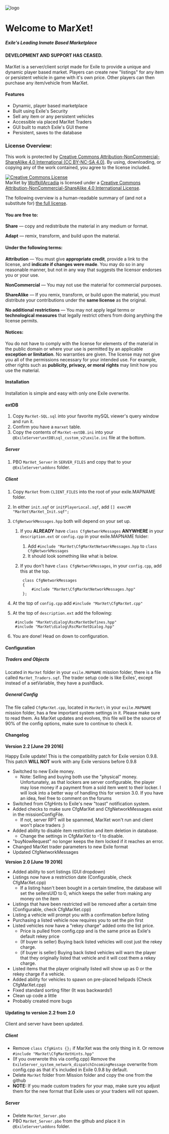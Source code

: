 ![logo](http://puu.sh/pp1ty/864b4d13b2.jpg)
# Welcome to MarXet!
##### Exile's Leading Inmate Based Marketplace

#### DEVELOPMENT AND SUPPORT HAS CEASED.

MarXet is a server/client script made for Exile to provide a unique and dynamic player based market. Players can create new "listings" for any item or persistent vehicle in game with it's own price. Other players can then purchase any item/vehicle from MarXet.

#### Features
* Dynamic, player based marketplace
* Built using Exile's Security
* Sell any item or any persistent vehicles
* Accessible via placed MarXet Traders
* GUI built to match Exile's GUI theme
* Persistent, saves to the database

### License Overview:
This work is protected by [Creative Commons Attribution-NonCommercial-ShareAlike 4.0 International (CC BY-NC-SA 4.0)](http://creativecommons.org/licenses/by-nc-sa/4.0/). By using, downloading, or copying any of the work contained, you agree to the license included.

<a rel="license" href="http://creativecommons.org/licenses/by-nc-sa/4.0/"><img alt="Creative Commons License" style="border-width:0" src="https://i.creativecommons.org/l/by-nc-sa/4.0/88x31.png" /></a><br /><span xmlns:dct="http://purl.org/dc/terms/" property="dct:title">MarXet</span> by <a xmlns:cc="http://creativecommons.org/ns#" href="https://github.com/WolfkillArcadia/MarXet" property="cc:attributionName" rel="cc:attributionURL">WolfkillArcadia</a> is licensed under a <a rel="license" href="http://creativecommons.org/licenses/by-nc-sa/4.0/">Creative Commons Attribution-NonCommercial-ShareAlike 4.0 International License</a>.

The following overview is a human-readable summary of (and not a substitute for) [the full license](http://creativecommons.org/licenses/by-nc-sa/4.0/legalcode).

#### You are free to:

**Share** — copy and redistribute the material in any medium or format.

**Adapt** — remix, transform, and build upon the material.



#### Under the following terms:

**Attribution** — You must give **appropriate credit**, provide a link to the license, and **indicate if changes were made**. You may do so in any reasonable manner, but not in any way that suggests the licensor endorses you or your use.

**NonCommercial** — You may not use the material for commercial purposes.

**ShareAlike** — If you remix, transform, or build upon the material, you must distribute your contributions under the **same license** as the original.

**No additional restrictions** — You may not apply legal terms or **technological measures** that legally restrict others from doing anything the license permits.



#### Notices:

You do not have to comply with the license for elements of the material in the public domain or where your use is permitted by an applicable **exception or limitation**.
No warranties are given. The license may not give you all of the permissions necessary for your intended use. For example, other rights such as **publicity, privacy, or moral rights** may limit how you use the material.



#### Installation
Installation is simple and easy with only one Exile overwrite.

#### extDB
1. Copy `MarXet-SQL.sql` into your favorite mySQL viewer's query window and run it.
2. Confirm you have a `marxet` table.
3. Copy the contents of `MarXet-extDB.ini` into your `@ExileServer\extDB\sql_custom_v2\exile.ini` file at the bottom.

##### Server
1. PBO `MarXet_Server` in `SERVER_FILES` and copy that to your `@ExileServer\addons` folder.

##### Client
1. Copy `MarXet` from `CLIENT_FILES` into the root of your exile.MAPNAME folder.
2. In either `init.sqf` or `initPlayerLocal.sqf`, add `[] execVM "MarXet\MarXet_Init.sqf";`
3. `CfgNetworkMessages.hpp` both will depend on your set up.
    1. If you **ALREADY** have `class CfgNetworkMessages` **ANYWHERE** in your `description.ext` or `config.cpp` in your exile.MAPNAME folder:
        1. Add `#include "MarXet\CfgMarXetNetworkMessages.hpp` to `class CfgNetworkMessages`
        2. It should look something like what is below.
    2. If you don't have `class CfgNetworkMessages`, in your `config.cpp`, add this at the top.

            class CfgNetworkMessages
            {
                #include "MarXet\CfgMarXetNetworkMessages.hpp"
            };
4. At the top of `config.cpp` add `#include "MarXet\CfgMarXet.cpp"`
4. At the top of `description.ext` add the following:

        #include "MarXet\dialog\RscMarXetDefines.hpp"
        #include "MarXet\dialog\RscMarXetDialog.hpp"
5. You are done! Head on down to configuration.

#### Configuration

##### Traders and Objects
Located in `MarXet` folder in your `exile.MAPNAME` mission folder, there is a file called `MarXet_Traders.sqf`.
The trader setup code is like Exiles', except instead of a setVariable, they have a pushBack.

##### General Config
The file called `CfgMarXet.cpp`, located in `MarXet\` in your `exile.MAPNAME` mission folder, has a few important system settings in it. Please make sure to read them.
As MarXet updates and evolves, this file will be the source of 90% of the config options, make sure to continue to check it.


#### Changelog
**Version 2.2 [June 29 2016]**

Happy Exile update! This is the compatibility patch for Exile version 0.9.8. This patch **WILL NOT** work with any Exile versions before 0.9.8
* Switched to new Exile money.
    * Note: Selling and buying both use the "physical" money. Unfortunately, as that lockers are server configurable, the player may lose money if a payment from a sold item went to their locker. I will look into a better way of handling this for version 3.0. If you have an idea, feel free to comment on the forums
* Switched from CfgHints to Exile's new "toast" notification system.
* Added checks to make sure CfgMarXet and CfgNetworkMessages exist in the missionConfigFile.
    * If not, server RPT will be spammed, MarXet won't run and client won't place traders ;)
* Added ability to disable item restriction and item deletion in database.
    * Change the settings in CfgMarXet to -1 to disable.
* "buyNowRequest" no longer keeps the item locked if it reaches an error.
* Changed MarXet trader parameters to new Exile format
* Updated CfgNetworkMessages

**Version 2.0 [June 19 2016]**
* Added ability to sort listings (GUI dropdown)
* Listings now have a restriction date (Configurable, check CfgMarXet.cpp)
    * If a listing hasn't been bought in a certain timeline, the database will set the sellersUID to 0, which keeps the seller from making any money on the item
* Listings that have been restricted will be removed after a certain time (Configurable, check CfgMarXet.cpp)
* Listing a vehicle will prompt you with a confirmation before listing
* Purchasing a listed vehicle now requires you to set the pin first
* Listed vehicles now have a "rekey charge" added onto the list price.
    * Price is pulled from config.cpp and is the same price as Exile's default rekey price
    * (If buyer is seller) Buying back listed vehicles will cost just the rekey charge.
    * (if buyer is seller) Buying back listed vehicles will warn the player that they originally listed that vehicle and it will cost them a rekey charge.
* Listed items that the player originally listed will show up as 0 or the rekey charge if a vehicle.
* Added ability for vehicles to spawn on pre-placed helipads (Check CfgMarXet.cpp)
* Fixed standard sorting filter (It was backwards!)
* Clean up code a little
* Probably created more bugs

#### Updating to version 2.2 from 2.0
Client and server have been updated.
##### Client
* Remove `class CfgHints {};` if MarXet was the only thing in it. Or remove `#include "MarXet\CfgMarXetHints.hpp"`
* (If you overwrote this via config.cpp) Remove the `ExileServer_system_network_dispatchIncomingMessage` overwrite from config.cpp as that it's included in Exile 0.9.8 by default.
* Delete `MarXet` folder from Mission folder and copy the one from the github
* **NOTE:** If you made custom traders for your map, make sure you adjust them for the new format that Exile uses or your traders will not spawn.

##### Server
* Delete `MarXet_Server.pbo`
* PBO `MarXet_Server.pbo` from the github and place it in `@ExileServer\addons` folder.
